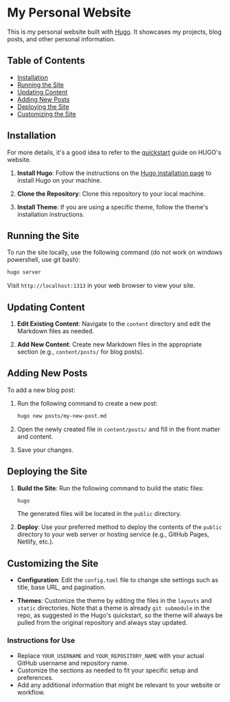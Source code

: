# My Personal Website

This is my personal website built with [Hugo](https://gohugo.io/). It showcases my projects, blog posts, and other personal information.

## Table of Contents

- [Installation](#installation)
- [Running the Site](#running-the-site)
- [Updating Content](#updating-content)
- [Adding New Posts](#adding-new-posts)
- [Deploying the Site](#deploying-the-site)
- [Customizing the Site](#customizing-the-site)

## Installation

For more details, it's a good idea to refer to the [quickstart](https://gohugo.io/getting-started/quick-start/) guide on HUGO's website.

1. **Install Hugo**: Follow the instructions on the [Hugo installation page](https://gohugo.io/getting-started/installation/) to install Hugo on your machine.

2. **Clone the Repository**: Clone this repository to your local machine.

3. **Install Theme**: If you are using a specific theme, follow the theme's installation instructions.

## Running the Site

To run the site locally, use the following command (do not work on windows powershell, use git bash):

```bash
hugo server
```

Visit `http://localhost:1313` in your web browser to view your site.

## Updating Content

1. **Edit Existing Content**: Navigate to the `content` directory and edit the Markdown files as needed.

2. **Add New Content**: Create new Markdown files in the appropriate section (e.g., `content/posts/` for blog posts).

## Adding New Posts

To add a new blog post:

1. Run the following command to create a new post:

   ```bash
   hugo new posts/my-new-post.md
   ```

2. Open the newly created file in `content/posts/` and fill in the front matter and content.

3. Save your changes.

## Deploying the Site

1. **Build the Site**: Run the following command to build the static files:

   ```bash
   hugo
   ```

   The generated files will be located in the `public` directory.

2. **Deploy**: Use your preferred method to deploy the contents of the `public` directory to your web server or hosting service (e.g., GitHub Pages, Netlify, etc.).

## Customizing the Site

- **Configuration**: Edit the `config.toml` file to change site settings such as title, base URL, and pagination.

- **Themes**: Customize the theme by editing the files in the `layouts` and `static` directories. Note that a theme is already ```git submodule``` in the repo, as suggested in the Hugo's quickstart, so the theme will always be pulled from the original repository and always stay updated.

### Instructions for Use
- Replace `YOUR_USERNAME` and `YOUR_REPOSITORY_NAME` with your actual GitHub username and repository name.
- Customize the sections as needed to fit your specific setup and preferences.
- Add any additional information that might be relevant to your website or workflow.
